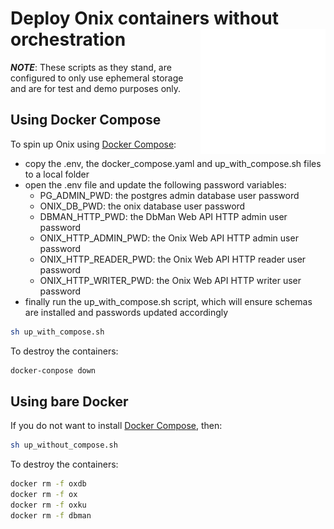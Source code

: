 # Deploy Onix containers without orchestration <img src="../../../docs/pics/ox.png" width="200" height="200" align="right">

***NOTE***: These scripts as they stand, are configured to only use ephemeral storage and are  for test and demo purposes only.

## Using Docker Compose

To spin up Onix using [Docker Compose](https://docs.docker.com/compose/):

- copy the .env, the docker_compose.yaml and up_with_compose.sh files to a local folder
- open the .env file and update the following password variables:
    - PG_ADMIN_PWD: the postgres admin database user password
    - ONIX_DB_PWD: the onix database user password
    - DBMAN_HTTP_PWD: the DbMan Web API HTTP admin user password
    - ONIX_HTTP_ADMIN_PWD: the Onix Web API HTTP admin user password
    - ONIX_HTTP_READER_PWD: the Onix Web API HTTP reader user password
    - ONIX_HTTP_WRITER_PWD: the Onix Web API HTTP writer user password
- finally run the up_with_compose.sh script, which will ensure schemas are installed and passwords updated accordingly
  
```bash
sh up_with_compose.sh
```

To destroy the containers:

```bash
docker-conpose down
```

## Using bare Docker

If you do not want to install [Docker Compose](https://docs.docker.com/compose/), then:

```bash
sh up_without_compose.sh
```

To destroy the containers:

```bash
docker rm -f oxdb
docker rm -f ox
docker rm -f oxku
docker rm -f dbman
```